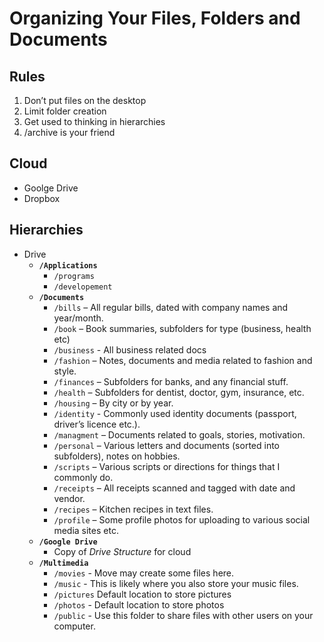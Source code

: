 # Organizing Your Files, Folders and Documents

## Rules

1. Don’t put files on the desktop
2. Limit folder creation
3. Get used to thinking in hierarchies
4. /archive is your friend

## Cloud

- Goolge Drive
- Dropbox

## Hierarchies

- Drive
  - **`/Applications`**
    - `/programs`
    - `/developement`
  - **`/Documents`**
    - `/bills` – All regular bills, dated with company names and year/month.
    - `/book` – Book summaries, subfolders for type (business, health etc)
    - `/business` - All business related docs
    - `/fashion` – Notes, documents and media related to fashion and style.
    - `/finances` – Subfolders for banks, and any financial stuff.
    - `/health` – Subfolders for dentist, doctor, gym, insurance, etc.
    - `/housing` – By city or by year.
    - `/identity` - Commonly used identity documents (passport, driver’s licence etc.).
    - `/managment` – Documents related to goals, stories, motivation.
    - `/personal` – Various letters and documents (sorted into subfolders), notes on hobbies.
    - `/scripts` – Various scripts or directions for things that I commonly do.
    - `/receipts` – All receipts scanned and tagged with date and vendor.
    - `/recipes` – Kitchen recipes in text files.
    - `/profile` – Some profile photos for uploading to various social media sites etc.
  - **`/Google Drive`**
    - Copy of *Drive Structure* for cloud
  - **`/Multimedia`**
    - `/movies` -  Move may create some files here.
    - `/music` -  This is likely where you also store your music files.
    - `/pictures` Default location to store pictures
    - `/photos` - Default location to store photos
    - `/public` - Use this folder to share files with other users on your computer.
    
